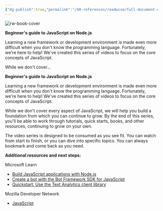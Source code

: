 ```yaml
---
{"dg-publish":true,"permalink":"/40-references/readwise/full-document-contents/beginner-s-series-to-java-script/","tags":["rw/articles"]}
---
```


![rw-book-cover](https://learn.microsoft.com/en-us/media/open-graph-image.png)

**Beginner's guide to JavaScript on Node.js**

Learning a new framework or development environment is made even more difficult when you don't know the programming language. Fortunately, we're here to help! We've created this series of videos to focus on the core concepts of JavaScript.

While we don't cover...

**Beginner's guide to JavaScript on Node.js**

Learning a new framework or development environment is made even more difficult when you don't know the programming language. Fortunately, we're here to help! We've created this series of videos to focus on the core concepts of JavaScript.

While we don't cover every aspect of JavaScript, we will help you build a foundation from which you can continue to grow. By the end of this series, you'll be able to work through tutorials, quick starts, books, and other resources, continuing to grow on your own.

The video series is designed to be consumed as you see fit. You can watch from start to finish, or you can dive into specific topics. You can always bookmark and come back as you need.

**Additional resources and next steps:**

Microsoft Learn

* [Build JavaScript applications with Node.js](https://learn.microsoft.com/en-us/learn/paths/build-javascript-applications-nodejs/?WT.mc_id=beginner-c9-niner)
* [Create a bot with the Bot Framework SDK for JavaScript](https://learn.microsoft.com/en-us/azure/bot-service/javascript/bot-builder-javascript-quickstart?WT.mc_id=beginner-c9-niner&view=azure-bot-service-4.0)
* [Quickstart: Use the Text Analytics client library](https://learn.microsoft.com/en-us/azure/cognitive-services/text-analytics/quickstarts/text-analytics-sdk?WT.mc_id=beginner-c9-niner&tabs=version-3-1&pivots=programming-language-csharp)

Mozilla Developer Network

* [JavaScript](https://nam06.safelinks.protection.outlook.com/?url=https%3A%2F%2Fdeveloper.mozilla.org%2Fdocs%2FWeb%2FJavaScript&data=02%7C01%7CKaitlin.McKinnon%40microsoft.com%7C6e42ff6119fd431a085708d84c63e477%7C72f988bf86f141af91ab2d7cd011db47%7C1%7C0%7C637343339204009948&sdata=AKViis46n%2Bvn5dZ91LEl9M0hIh0zb40OCL1wJ7JpSl8%3D&reserved=0)
